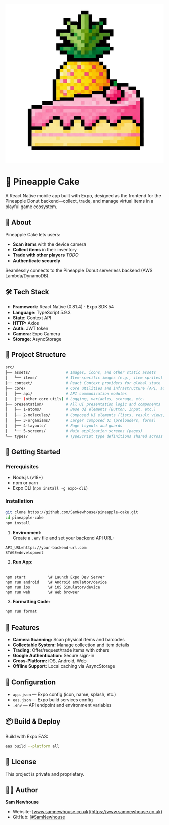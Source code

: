 ![App Icon](https://raw.githubusercontent.com/SamNewhouse/pineapple-cake/main/assets/icon.png)

# 🍰 Pineapple Cake

A React Native mobile app built with Expo, designed as the frontend for the Pineapple Donut backend—collect, trade, and manage virtual items in a playful game ecosystem.

## 📱 About

Pineapple Cake lets users:

- **Scan items** with the device camera  
- **Collect items** in their inventory  
- **Trade with other players**  _TODO_
- **Authenticate securely**

Seamlessly connects to the Pineapple Donut serverless backend (AWS Lambda/DynamoDB).

## 🛠️ Tech Stack

- **Framework:** React Native (0.81.4) · Expo SDK 54
- **Language:** TypeScript 5.9.3  
- **State:** Context API  
- **HTTP:** Axios  
- **Auth:** JWT token
- **Camera:** Expo Camera  
- **Storage:** AsyncStorage

## 📂 Project Structure

```bash
src/
├── assets/                # Images, icons, and other static assets
│   └── items/             # Item-specific images (e.g., item sprites)
├── context/               # React Context providers for global state
├── core/                  # Core utilities and infrastructure (API, auth, storage, etc.)
│   ├── api/               # API communication modules
│   ├── (other core utils) # Logging, variables, storage, etc.
├── presentation/          # All UI presentation logic and components
│   ├── 1-atoms/           # Base UI elements (Button, Input, etc.)
│   ├── 2-molecules/       # Composed UI elements (lists, result views, etc.)
│   ├── 3-organisms/       # Larger composed UI (preloaders, forms)
│   ├── 4-layouts/         # Page layouts and guards
│   └── 5-screens/         # Main application screens (pages)
└── types/                 # TypeScript type definitions shared across app
```

## 🚀 Getting Started

### Prerequisites

- Node.js (v18+)
- npm or yarn
- Expo CLI (`npm install -g expo-cli`)

### Installation

```bash
git clone https://github.com/SamNewhouse/pineapple-cake.git
cd pineapple-cake
npm install
```

1. **Environment:**  
   Create a `.env` file and set your backend API URL:  

```
API_URL=https://your-backend-url.com
STAGE=development
```

2. **Run App:**

```

npm start          \# Launch Expo Dev Server
npm run android    \# Android emulator/device
npm run ios        \# iOS Simulator/device
npm run web        \# Web browser

```

3. **Formatting Code:**

```bash
npm run format
```

## 📱 Features

- **Camera Scanning:** Scan physical items and barcodes
- **Collectable System:** Manage collection and item details
- **Trading:** Offer/request/trade items with others
- **Google Authentication:** Secure sign-in
- **Cross-Platform:** iOS, Android, Web
- **Offline Support:** Local caching via AsyncStorage

## 🔧 Configuration

- `app.json` — Expo config (icon, name, splash, etc.)
- `eas.json` — Expo build services config
- `.env` — API endpoint and environment variables

## 📦 Build & Deploy

Build with Expo EAS:

```bash
eas build --platform all
```

## 📄 License

This project is private and proprietary.

## 👨‍💻 Author

**Sam Newhouse**

- Website: [www.samnewhouse.co.uk](https://www.samnewhouse.co.uk)
- GitHub: [@SamNewhouse](https://github.com/SamNewhouse)

